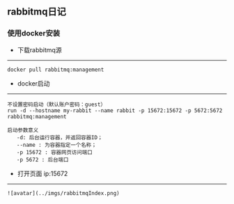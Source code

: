 ## **rabbitmq日记**

### 使用docker安装
 * 下载rabbitmq源
 ----
    docker pull rabbitmq:management
 
 * docker启动
 ----
    不设置密码启动（默认账户密码：guest）
    run -d --hostname my-rabbit --name rabbit -p 15672:15672 -p 5672:5672 rabbitmq:management
    
    启动参数意义
       -d: 后台运行容器，并返回容器ID；
       --name : 为容器指定一个名称；
       -p 15672 : 容器网页访问端口
       -p 5672 : 后台端口
       
 * 打开页面 ip:15672
 ----
    ![avatar](../imgs/rabbitmqIndex.png)
    
 
